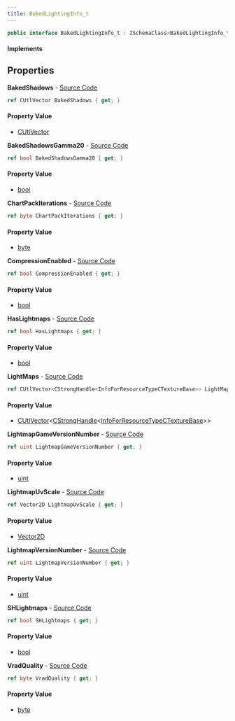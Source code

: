 ```yaml
---
title: BakedLightingInfo_t
---
```


```csharp
public interface BakedLightingInfo_t : ISchemaClass<BakedLightingInfo_t>, ISchemaField, ISchemaClass, INativeHandle
```

#### Implements

## Properties

**BakedShadows** - [Source Code](https://github.com/swiftly-solution/swiftlys2/blob/master/managed/src/SwiftlyS2.Generated/Schemas/Interfaces/BakedLightingInfo_t.cs#L37)

```csharp
ref CUtlVector BakedShadows { get; }
```

#### Property Value

- [CUtlVector](/docs/api/shared/natives/cutlvector)

**BakedShadowsGamma20** - [Source Code](https://github.com/swiftly-solution/swiftlys2/blob/master/managed/src/SwiftlyS2.Generated/Schemas/Interfaces/BakedLightingInfo_t.cs#L24)

```csharp
ref bool BakedShadowsGamma20 { get; }
```

#### Property Value

- [bool](https://learn.microsoft.com/dotnet/api/system.boolean)

**ChartPackIterations** - [Source Code](https://github.com/swiftly-solution/swiftlys2/blob/master/managed/src/SwiftlyS2.Generated/Schemas/Interfaces/BakedLightingInfo_t.cs#L30)

```csharp
ref byte ChartPackIterations { get; }
```

#### Property Value

- [byte](https://learn.microsoft.com/dotnet/api/system.byte)

**CompressionEnabled** - [Source Code](https://github.com/swiftly-solution/swiftlys2/blob/master/managed/src/SwiftlyS2.Generated/Schemas/Interfaces/BakedLightingInfo_t.cs#L26)

```csharp
ref bool CompressionEnabled { get; }
```

#### Property Value

- [bool](https://learn.microsoft.com/dotnet/api/system.boolean)

**HasLightmaps** - [Source Code](https://github.com/swiftly-solution/swiftlys2/blob/master/managed/src/SwiftlyS2.Generated/Schemas/Interfaces/BakedLightingInfo_t.cs#L22)

```csharp
ref bool HasLightmaps { get; }
```

#### Property Value

- [bool](https://learn.microsoft.com/dotnet/api/system.boolean)

**LightMaps** - [Source Code](https://github.com/swiftly-solution/swiftlys2/blob/master/managed/src/SwiftlyS2.Generated/Schemas/Interfaces/BakedLightingInfo_t.cs#L34)

```csharp
ref CUtlVector<CStrongHandle<InfoForResourceTypeCTextureBase>> LightMaps { get; }
```

#### Property Value

- [CUtlVector](/docs/api/shared/natives/cutlvector-1)<[CStrongHandle](/docs/api/shared/natives/cstronghandle-1)<[InfoForResourceTypeCTextureBase](/docs/api/shared/schemadefinitions/infoforresourcetypectexturebase)>>

**LightmapGameVersionNumber** - [Source Code](https://github.com/swiftly-solution/swiftlys2/blob/master/managed/src/SwiftlyS2.Generated/Schemas/Interfaces/BakedLightingInfo_t.cs#L18)

```csharp
ref uint LightmapGameVersionNumber { get; }
```

#### Property Value

- [uint](https://learn.microsoft.com/dotnet/api/system.uint32)

**LightmapUvScale** - [Source Code](https://github.com/swiftly-solution/swiftlys2/blob/master/managed/src/SwiftlyS2.Generated/Schemas/Interfaces/BakedLightingInfo_t.cs#L20)

```csharp
ref Vector2D LightmapUvScale { get; }
```

#### Property Value

- [Vector2D](/docs/api/shared/natives/vector2d)

**LightmapVersionNumber** - [Source Code](https://github.com/swiftly-solution/swiftlys2/blob/master/managed/src/SwiftlyS2.Generated/Schemas/Interfaces/BakedLightingInfo_t.cs#L16)

```csharp
ref uint LightmapVersionNumber { get; }
```

#### Property Value

- [uint](https://learn.microsoft.com/dotnet/api/system.uint32)

**SHLightmaps** - [Source Code](https://github.com/swiftly-solution/swiftlys2/blob/master/managed/src/SwiftlyS2.Generated/Schemas/Interfaces/BakedLightingInfo_t.cs#L28)

```csharp
ref bool SHLightmaps { get; }
```

#### Property Value

- [bool](https://learn.microsoft.com/dotnet/api/system.boolean)

**VradQuality** - [Source Code](https://github.com/swiftly-solution/swiftlys2/blob/master/managed/src/SwiftlyS2.Generated/Schemas/Interfaces/BakedLightingInfo_t.cs#L32)

```csharp
ref byte VradQuality { get; }
```

#### Property Value

- [byte](https://learn.microsoft.com/dotnet/api/system.byte)

